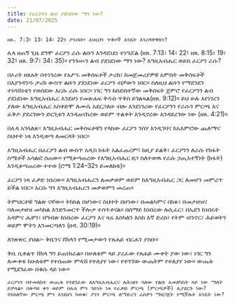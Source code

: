 ```yaml
---
title: የፈርዖንን ልብ ያደነደነው ማን ነው?
date: 21/07/2025
---
```


`ዘጸ. 7:3፣ 13፣ 14፣ 22ን ያንብቡ። እነዚህን ጥቅሶች እንዴት እንረዳቸዋለን?`

ሌላ ዘጠኝ ጊዜ ደግሞ ፈርዖን ራሱ ልቡን እንዳደነደነ ተነግሯል (ዘጸ. 7:13፣ 14፣ 22፤ ዘጸ. 8:15፣ 19፣ 32፤ ዘጸ. 9:7፣ 34፣ 35)። የንጉሡን ልብ ያደነደነው ማን ነው? እግዚአብሔር ወይስ ፈርዖን ራሱ?

በኦሪት ዘጸአት በተነገረው የአሥሩ መቅሰፍቶች ታሪክ፣ ከመጀመሪያዎቹ አምስት መቅሰፍቶች በእያንዳንዱ ታሪክ ውስጥ ልቡን ያደነደነው ፈርዖን ብቻውን ነበር። ስለዚህ ልቡን የማደንደን ተነሳሽነቱን የወሰደው እርሱ ራሱ ነበር። ነገር ግን ከስድስተኛው መቅሰፍት ጀምሮ የፈርዖንን ልብ ያደነደነው እግዚአብሔር እንደሆነ የመጽሐፍ ቅዱስ ጥቅስ ይገልጻል(ዘጸ. 9:12)። ይህ ሁሉ እየነገረን ያለው እግዚአብሔር አስቀድሞ ለሙሴ አደርጋለሁ ብሎ እንደነገረው የፈርዖንን የራሱን ምርጫ እና ፈቅዶ ያደረገውን ድርጊቱን እንዳጠናከረው ወይም ጥልቀት እንዲኖረው እንዳደረገው ነው (ዘጸ. 4:21)።

በሌላ አገላለጽ፣ እግዚአብሔር መቅሰፍቶቹን የላከው ፈርዖን ንስሃ እንዲገባና ከአእምሮው ጨለማና ስህተት ነጻ እንዲወጣ ለመርዳት ነበር።

እግዚአብሔር በፈርዖን ልብ ውስጥ አዲስ ክፋት አልፈጠረም፤ ከዚያ ይልቅ፣ ፈርዖንን ለራሱ የክፋት ስሜቶች አሳልፎ ሰጠው። የሚቆጣጠረው የእግዚአብሔር ፀጋ ስለተወዉ የራሱ ኃጢአተኝነት (ክፋት) እንዲቆጣጠረው ተተወ (ሮሜ 1:24–32ን ይመለከቱ)።

ፈርዖን ነጻ ፈቃድ ነበረው። እግዚአብሔርን ለመቃወም ወይም ከእግዚአብሔር ጋር ለመሆን መምረጥ ይችል ነበር። እርሱ ግን እግዚአብሔርን መቃወምን መረጠ።

ትምህርቶቹ ግልጽ ናቸው። ትክክል በሆነውና ስህተት በሆነው፣ በመልካምና በክፉ፣ በመታዘዝና ባለመታዘዝ መካከል እንድንመርጥ ችሎታ ተሰጥቶናል። በሰማይ ከነበረው ሉሲፈር፣ በኤደን ከነበሩት አዳምና ሔዋን፣ በግብጽ ከነበረው ፈርዖን እና ዛሬ እስካለን እስከ እኛ ድረስ፣ የትም ብንኖር፣ ሕይወትን ወይም ሞትን እንመርጣለን (ዘዳ. 30:19)።

ለንጽጽር ያህል፡- ቅቤንና ሸክላን የሚመታውን የጸሐይ ብርሐን ያስቡ።

ቅቤ ሲቀልጥ ሸክላ ግን ይጠነክራል። በሁለቱም ላይ ያረፈው የጸሐይ ሙቀት ያው ነው፣ ነገር ግን ለሙቀቱ ከሁለቱም የተሰጠው ምላሽ የተለያየ ነው፣ የተገኘው ውጤትም የተለያየ ነው። ውጤቱ የሚደገፈው በቁሱ ላይ ነው።

`ፈርዖንን በተመለከተ ውጤቱ የተደገፈው ለእግዚአብሔርና ለሕዝቡ ባለው የልቡ አመለካከት ላይ ነው ማለት ይቻላል። በቀጣዩ ቀን ወይም በሌላ ምን ዓይነት ነጻ የፈቃድ ምርጫ (ምርጫዎች) ሊያደርጉ ነው? ትክክለኛው ምርጫ ምን እንደሆነ ካወቁ፣ ያንን ምርጫ ለማድረግ ራስዎን ማዘጋጀት የሚችሉት እንዴት ነው?`
